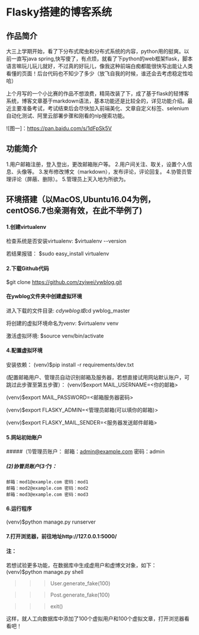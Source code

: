 Flasky搭建的博客系统
=======
## 作品简介
大三上学期开始，看了下分布式爬虫和分布式系统的内容，python用的挺爽。以前一直写java spring,快写傻了，有点烦，就看了下python的web框架flask，脚本语言嘛玩儿玩儿就好，不过真的好玩儿，像我这种前端白痴都能很快写出能让人类看懂的页面！后台代码也不知少了多少（放飞自我的时候，谁还会去考虑稳定性哈哈）

上个月写的一个小比赛的作品不想浪费，精简改装了下，成了基于flask的轻博客系统，博客文章基于markdown语法，基本功能还是比较全的，详见功能介绍。最近主要准备考试，考试结束后会尽快加入前端美化、文章自定义标签、selenium自动化测试、阿里云部署步骤和刚看的nlp搜索功能。

![图一]：https://pan.baidu.com/s/1dFpSk5V


## 功能简介
1.用户邮箱注册，登入登出，更改邮箱账户等。
2.用户间关注、取关，设置个人信息、头像等。
3.发布修改博文（markdown），发布评论，评论回复。
4.协管员管理评论（屏蔽、删除）。
5.管理员上天入地为所欲为。


## 环境搭建（以MacOS,Ubuntu16.04为例，centOS6.7也亲测有效，在此不举例了)
#### 1.创建virtualenv
检查系统是否安装virtualenv:
$virtualenv --version

若结果报错：
$sudo easy_install virtualenv

#### 2.下载Github代码
$git clone https://github.com/zyiwei/ywblog.git

#### 在ywblog文件夹中创建虚拟环境
进入下载的文件目录:
$cd ywblog
或$cd ywblog_master

将创建的虚拟环境命名为venv:
$virtualenv venv

激活虚拟环境:
$source venv/bin/activate

#### 4.配置虚拟环境
安装依赖：
(venv)$pip install -r requirements/dev.txt

(配置邮箱用户、管理员自动识别邮箱及服务器，若想直接试用网站默认账户，可跳过此步骤至第五步骤）：
(venv)$export MAIL_USERNAME=<你的邮箱>

(venv)$export MAIL_PASSWORD=<邮箱服务器密码>

(venv)$export FLASKY_ADMIN=<管理员邮箱(可以填你的邮箱)>

(venv)$export FLASKY_MAIL_SENDER=<服务器发送邮件邮箱>

#### 5.网站初始账户
#####（1)管理员账户：
    邮箱：admin@example.com 密码：admin
##### (2)协管员账户(3个)：
    邮箱：mod1@example.com 密码：mod1
    邮箱：mod2@example.com 密码：mod2
    邮箱：mod3@example.com 密码：mod3

#### 6.运行程序
(venv)$python manage.py runserver

#### 7.打开浏览器，前往地址http://127.0.0.1:5000/

#### 注：
若想试验更多功能，在数据库中生成虚用户和虚博文对象，如下：
(venv)$python manage.py shell


>>>User.generate_fake(100)

>>>Post.generate_fake(100)

>>>exit()

这样，就人工向数据库中添加了100个虚拟用户和100个虚拟文章，打开浏览器看看吧！

